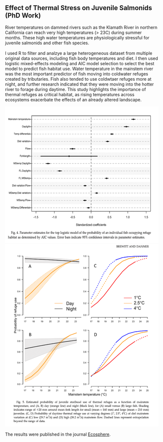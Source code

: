 ## Effect of Thermal Stress on Juvenile Salmonids (PhD Work)

River temperatures on dammed rivers such as the Klamath River in northern California can reach very high temperatures (> 23C) during summer months. These high water temperatures are physiologically stressful for juvenile salmonids and other fish species.  
 <br>
I used R to filter and analzye a large heterogeneous dataset from multiple original data sources, including fish body temperatures and diet. I then used logistic mixed-effects modeling and AIC model selection to select the best model to predict fish habitat use. Water temperature in the mainstem river was the most important predictor of fish moving into coldwater refuges created by tributaries. Fish also tended to use coldwtaer refuges more at night, and further research indicated that they were moving into the hotter river to forage during daytime. This study highlights the importance of thermal refuges as critical habitat, as rising temperatures across ecosystems exacerbate the effects of an already altered landscape. 
<br>

<img width="600" height="450" src="images/PhDwork2.png?raw=true"/> 
<img width="600" height="600" src="images/PhDwork1.png?raw=true"/>


The results were published in the journal [Ecosphere](https://esajournals.onlinelibrary.wiley.com/doi/10.1890/ES14-00036.1).
